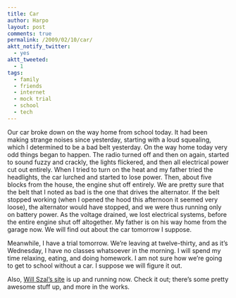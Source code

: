 ```yaml
---
title: Car
author: Harpo
layout: post
comments: true
permalink: /2009/02/10/car/
aktt_notify_twitter:
  - yes
aktt_tweeted:
  - 1
tags:
  - family
  - friends
  - internet
  - mock trial
  - school
  - tech
---
```

Our car broke down on the way home from school today. It had been making strange noises since yesterday, starting with a loud squealing, which I determined to be a bad belt yesterday. On the way home today very odd things began to happen. The radio turned off and then on again, started to sound fuzzy and crackly, the lights flickered, and then all electrical power cut out entirely. When I tried to turn on the heat and my father tried the headlights, the car lurched and started to lose power. Then, about five blocks from the house, the engine shut off entirely. We are pretty sure that the belt that I noted as bad is the one that drives the alternator. If the belt stopped working (when I opened the hood this afternoon it seemed very loose), the alternator would have stopped, and we were thus running only on battery power. As the voltage drained, we lost electrical systems, before the entire engine shut off altogether. My father is on his way home from the garage now. We will find out about the car tomorrow I suppose.

Meanwhile, I have a trial tomorrow. We&#8217;re leaving at twelve-thirty, and as it&#8217;s Wednesday, I have no classes whatsoever in the morning. I will spend my time relaxing, eating, and doing homework. I am not sure how we&#8217;re going to get to school without a car. I suppose we will figure it out.

Also, <a href="http://willszal.com" target="_blank">Will Szal&#8217;s site</a> is up and running now. Check it out; there&#8217;s some pretty awesome stuff up, and more in the works.